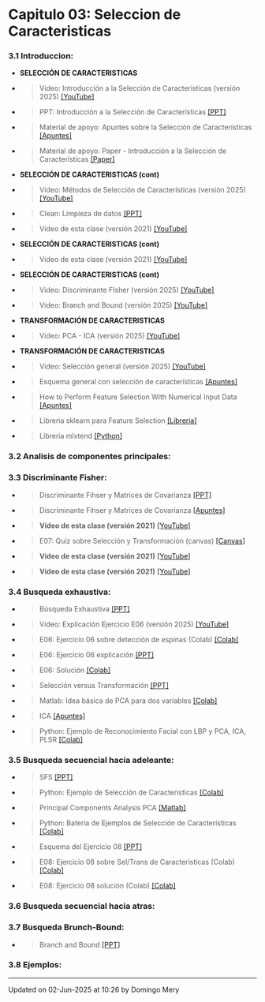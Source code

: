 
# Capitulo 03: Seleccion de Caracteristicas
### 3.1 Introduccion:
* **SELECCIÓN DE CARACTERISTICAS** 
* > Video: Introducción a la Selección de Características (versión 2025) [[YouTube]](https://youtu.be/FkrrnXNOEew)
* > PPT: Introducción a la Selección de Características [[PPT]](https://github.com/domingomery/patrones/blob/master/clases/Cap03_Seleccion_de_Caracteristicas/presentations/PAT03_FeatureSelection_Intro.pptx)
* > Material de apoyo: Apuntes sobre la Selección de Características [[Apuntes]](https://github.com/domingomery/patrones/blob/master/clases/Cap03_Seleccion_de_Caracteristicas/presentations/PAT03_FeatureSelection_Intro.pdf)
* > Material de apoyo: Paper - Introducción a la Selección de Características [[Paper]](https://github.com/domingomery/patrones/blob/master/clases/Cap03_Seleccion_de_Caracteristicas/presentations/PAT03_FeatureSelection.pdf)
* **SELECCIÓN DE CARACTERISTICAS (cont)** 
* > Video: Métodos de Selección de Características (versión 2025) [[YouTube]](https://youtu.be/voVM8I39n6g)
* > Clean: Limpieza de datos [[PPT]](https://github.com/domingomery/patrones/blob/master/clases/Cap03_Seleccion_de_Caracteristicas/presentations/PAT03_Clean.pptx)
* > Video de esta clase (versión 2021) [[YouTube]](https://youtu.be/2QpvMEa0lQ0)
* **SELECCIÓN DE CARACTERISTICAS (cont)** 
* > Video de esta clase (versión 2021) [[YouTube]](https://youtu.be/sZhO6YVYAGE)
* **SELECCIÓN DE CARACTERISTICAS (cont)** 
* > Video: Discriminante FIsher (versión 2025) [[YouTube]](https://youtu.be/RwsUa-UJKHc)
* > Video: Branch and Bound (versión 2025) [[YouTube]](https://youtu.be/w0nrCSQk6kc)
* **TRANSFORMACIÓN DE CARACTERISTICAS** 
* > Video: PCA - ICA (versión 2025) [[YouTube]](https://youtu.be/QNelEdlVCqI)
* **TRANSFORMACIÓN DE CARACTERISTICAS** 
* > Video: Selección general (versión 2025) [[YouTube]](https://youtu.be/t6IncbBtKhc)
* > Esquema general con selección de características [[Apuntes]](https://github.com/domingomery/patrones/blob/master/clases/Cap03_Seleccion_de_Caracteristicas/presentations/PAT03_GeneralSchema.pdf)
* > How to Perform Feature Selection With Numerical Input Data [[Apuntes]](https://machinelearningmastery.com/feature-selection-with-numerical-input-data/)
* > Libreria sklearn para Feature Selection [[Libreria]](https://scikit-learn.org/stable/modules/feature_selection.html)
* > Libreria mlxtend [[Python]](http://rasbt.github.io/mlxtend/user_guide/feature_selection/SequentialFeatureSelector/)
### 3.2 Analisis de componentes principales:
### 3.3 Discriminante Fisher:
* > Discriminante Fihser y Matrices de Covarianza [[PPT]](https://github.com/domingomery/patrones/blob/master/clases/Cap03_Seleccion_de_Caracteristicas/presentations/PAT03_Fisher_Covarianzas.pptx)
* > Discriminante Fihser y Matrices de Covarianza [[Apuntes]](https://github.com/domingomery/patrones/blob/master/clases/Cap03_Seleccion_de_Caracteristicas/presentations/PAT03_Fisher_Covarianzas.pdf)
* > **Video de esta clase (versión 2021)** [[YouTube]](https://youtu.be/b1BBhid8G-k)
* > E07: Quiz sobre Selección y Transformación (canvas) [[Canvas]](https://cursos.canvas.uc.cl/courses/82169/assignments)
* > **Video de esta clase (versión 2021)** [[YouTube]](https://youtu.be/llLtD7cA7KA)
* > **Video de esta clase (versión 2021)** [[YouTube]](https://youtu.be/Qlv_EYy2WSI)
### 3.4 Busqueda exhaustiva:
* > Búsqueda Exhaustiva [[PPT]](https://github.com/domingomery/patrones/blob/master/clases/Cap03_Seleccion_de_Caracteristicas/presentations/PAT03_ExSearch.pptx)
* > Video: Explicación Ejercicio E06 (versión 2025) [[YouTube]](https://youtu.be/46xYYibyuDU)
* > E06: Ejercicio 06 sobre detección de espinas (Colab) [[Colab]](https://colab.research.google.com/drive/1RHUBvgQ7C3uchBQidBAAZYnw6NNHI8r_?usp=sharing)
* > E06: Ejercicio 06 explicación [[PPT]](https://github.com/domingomery/patrones/blob/master/clases/Cap03_Seleccion_de_Caracteristicas/presentations/PAT03_Ejercicio_E06.pptx)
* > E06: Solución [[Colab]](https://colab.research.google.com/drive/1ivv2C1itKjlpmsXgM_-NXRNEV9gjSM1o?usp=sharing)
* > Selección versus Transformación [[PPT]](https://github.com/domingomery/patrones/blob/master/clases/Cap03_Seleccion_de_Caracteristicas/presentations/PAT03_Models.pptx)
* > Matlab: Idea básica de PCA para dos variables [[Colab]](https://drive.google.com/file/d/1tnzzMpfWsXXifk9oU_VAWgY8Yp1tL5xY/view?usp=sharing)
* > ICA [[Apuntes]](https://towardsdatascience.com/independent-component-analysis-ica-in-python-a0ef0db0955e)
* > Python: Ejemplo de Reconocimiento Facial con LBP y PCA, ICA, PLSR [[Colab]](https://drive.google.com/file/d/1tnzzMpfWsXXifk9oU_VAWgY8Yp1tL5xY/view?usp=sharing)
### 3.5 Busqueda secuencial hacia adeleante:
* > SFS [[PPT]](https://github.com/domingomery/patrones/blob/master/clases/Cap03_Seleccion_de_Caracteristicas/presentations/PAT03_SFS.pptx)
* > Python: Ejemplo de Selección de Caracteristicas [[Colab]](https://drive.google.com/file/d/1VH6IIkTEU9FAHYWxIxDsP33JEsueM5C_/view?usp=sharing)
* > Principal Components Analysis PCA [[Matlab]](https://github.com/domingomery/patrones/blob/master/clases/Cap03_Seleccion_de_Caracteristicas/matlab/PAT03_PCAidea.m)
* > Python: Bateria de Ejemplos de Selección de Características [[Colab]](https://drive.google.com/file/d/18bUASfb113f6ecm35dR_AA1l7SGgAGg6/view?usp=sharing)
* > Esquema del Ejercicio 08 [[PPT]](https://github.com/domingomery/patrones/blob/master/clases/Cap03_Seleccion_de_Caracteristicas/presentations/PAT03_Ejercicio08.pptx)
* > E08: Ejercicio 08 sobre Sel/Trans de Características (Colab) [[Colab]](https://colab.research.google.com/drive/1v0w73Z770GF-JivEc6_Uwag-WzIHKR6D?usp=sharing)
* > E08: Ejercicio 08 solución (Colab) [[Colab]](https://colab.research.google.com/drive/1xntrtFWd6yQEipyStnIxOJy1epgUSqyz?usp=sharing)
### 3.6 Busqueda secuencial hacia atras:
### 3.7 Busqueda Brunch-Bound:
* > Branch and Bound [[PPT]](https://github.com/domingomery/patrones/blob/master/clases/Cap03_Seleccion_de_Caracteristicas/presentations/PAT03_BranchAndBound.pptx)
### 3.8 Ejemplos:
---


Updated on 02-Jun-2025 at 10:26 by Domingo Mery
